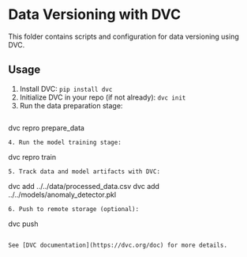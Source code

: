 # Data Versioning with DVC

This folder contains scripts and configuration for data versioning using DVC.

## Usage

1. Install DVC: `pip install dvc`
2. Initialize DVC in your repo (if not already): `dvc init`
3. Run the data preparation stage:
   ```
dvc repro prepare_data
```
4. Run the model training stage:
   ```
dvc repro train
```
5. Track data and model artifacts with DVC:
   ```
dvc add ../../data/processed_data.csv
   dvc add ../../models/anomaly_detector.pkl
```
6. Push to remote storage (optional):
   ```
dvc push
```

See [DVC documentation](https://dvc.org/doc) for more details. 